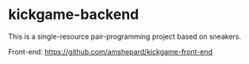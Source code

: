 # kickgame-backend
This is a single-resource pair-programming project based on sneakers.

Front-end: https://github.com/amshepard/kickgame-front-end
